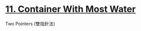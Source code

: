 # [11. Container With Most Water](https://leetcode.com/problems/container-with-most-water)
Two Pointers (雙指針法)